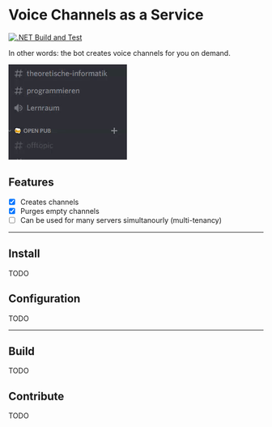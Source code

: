 
# Voice Channels as a Service
[![.NET Build and Test](https://github.com/ginomessmer/discord-vcaas/actions/workflows/dotnet.yml/badge.svg)](https://github.com/ginomessmer/discord-vcaas/actions/workflows/dotnet.yml)

In other words: the bot creates voice channels for you on demand.

![Demo](./assets/demo.gif)

## Features
- [x] Creates channels
- [x] Purges empty channels
- [ ] Can be used for many servers simultanourly (multi-tenancy)

---

## Install
TODO

## Configuration
TODO

---

## Build
TODO

## Contribute
TODO